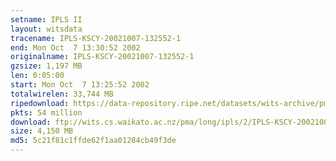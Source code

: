 ```yaml
---
setname: IPLS II
layout: witsdata
tracename: IPLS-KSCY-20021007-132552-1
end: Mon Oct  7 13:30:52 2002
originalname: IPLS-KSCY-20021007-132552-1
gzsize: 1,197 MB
len: 0:05:00
start: Mon Oct  7 13:25:52 2002
totalwirelen: 33,744 MB
ripedownload: https://data-repository.ripe.net/datasets/wits-archive/pma/long/ipls/2/IPLS-KSCY-20021007-132552-1.gz
pkts: 54 million
download: ftp://wits.cs.waikato.ac.nz/pma/long/ipls/2/IPLS-KSCY-20021007-132552-1.gz
size: 4,150 MB
md5: 5c21f81c1ffde62f1aa01284cb49f3de
---
```

